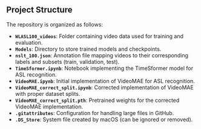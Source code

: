 ## Project Structure

The repository is organized as follows:

- **`WLASL100_videos`**: Folder containing video data used for training and evaluation.
- **`Models`**: Directory to store trained models and checkpoints.
- **`nslt_100.json`**: Annotation file mapping videos to their corresponding labels and subsets (train, validation, test).
- **`TimeSformer.ipynb`**: Notebook implementing the TimeSformer model for ASL recognition.
- **`VideoMAE.ipynb`**: Initial implementation of VideoMAE for ASL recognition.
- **`VideoMAE_correct_split.ipynb`**: Corrected implementation of VideoMAE with proper dataset splits.
- **`VideoMAE_correct_split.pth`**: Pretrained weights for the corrected VideoMAE implementation.
- **`.gitattributes`**: Configuration for handling large files in GitHub.
- **`.DS_Store`**: System file created by macOS (can be ignored or removed).
